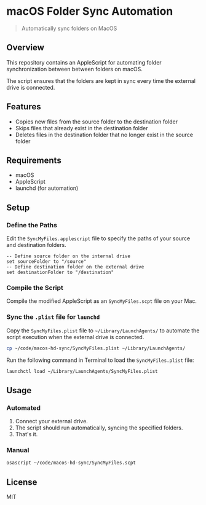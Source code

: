 # macOS Folder Sync Automation

> Automatically sync folders on MacOS

## Overview

This repository contains an AppleScript for automating folder synchronization between between folders on macOS.

The script ensures that the folders are kept in sync every time the external drive is connected.

## Features

- Copies new files from the source folder to the destination folder
- Skips files that already exist in the destination folder
- Deletes files in the destination folder that no longer exist in the source folder

## Requirements

- macOS
- AppleScript
- launchd (for automation)

## Setup

### Define the Paths

Edit the `SyncMyFiles.applescript` file to specify the paths of your source and destination folders.

```applescript
-- Define source folder on the internal drive
set sourceFolder to "/source"
-- Define destination folder on the external drive
set destinationFolder to "/destination"
```

### Compile the Script

Compile the modified AppleScript as an `SyncMyFiles.scpt` file on your Mac.

### Sync the `.plist` file for `launchd`

Copy the `SyncMyFiles.plist` file to `~/Library/LaunchAgents/` to automate the script execution when the external drive is connected.

```bash
cp ~/code/macos-hd-sync/SyncMyFiles.plist ~/Library/LaunchAgents/
```

Run the following command in Terminal to load the `SyncMyFiles.plist` file:

```bash
launchctl load ~/Library/LaunchAgents/SyncMyFiles.plist
```

## Usage

### Automated

1. Connect your external drive.
2. The script should run automatically, syncing the specified folders.
3. That's it.

### Manual

```bash
osascript ~/code/macos-hd-sync/SyncMyFiles.scpt
```

## License

MIT


